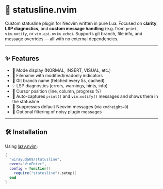 
# 🧬 statusline.nvim

Custom statusline plugin for Neovim written in pure Lua. Focused on **clarity**, **LSP diagnostics**, and **custom message handling** (e.g. from `print`, `vim.notify`, or `vim.api.nvim_echo`). Supports git branch, file info, and message overrides — all with no external dependencies.

---

## ✨ Features

- 📌 Mode display (NORMAL, INSERT, VISUAL, etc.)
- 📁 Filename with modified/readonly indicators
- 🌿 Git branch name (fetched every 5s, cached)
- 💡 LSP diagnostics (errors, warnings, hints, info)
- 🧠 Cursor position (line, column, progress %)
- 🔄 Auto-captures `print()` and `vim.notify()` messages and shows them in the statusline
- 🚫 Suppresses default Neovim messages (via `cmdheight=0`)
- 🔕 Optional filtering of noisy plugin messages

---

## 🛠️ Installation

Using [lazy.nvim](https://github.com/folke/lazy.nvim):

```lua
{
  "wirayuda09/statusline",
  event="VimEnter",
  config = function()
    require("statusline").setup()
  end
}
```
